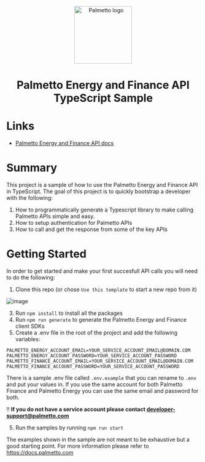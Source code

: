 <p align="center">
  <a href="https://palmetto.com" rel="noopener" target="_blank"><img width="150" src="https://storage.googleapis.com/alchemy-next-prod/palmetto.png" alt="Palmetto logo"></a></p>
</p>

<h1 align="center" style="border-bottom: none;">Palmetto Energy and Finance API TypeScript Sample</h1>
 
# Links
- [Palmetto Energy and Finance API docs](https://docs.palmetto.com)


# Summary
This project is a sample of how to use the Palmetto Energy and Finance API in TypeScript.  The goal of this project is to quickly bootstrap a developer with the following:
1. How to programmatically generate a Typescript library to make calling Palmetto APIs simple and easy. 
2. How to setup authentication for Palmetto APIs
3. How to call and get the response from some of the key APIs


# Getting Started
In order to get started and make your first succesfull API calls you will need to do the following:
1. Clone this repo (or chose `Use this template` to start a new repo from it)
   
![image](https://github.com/palmetto/palmetto-example-ts-energy-and-finance/assets/304410/605bd369-9b4d-440d-bf8e-6232122444d8)

3. Run `npm install` to install all the packages
4. Run `npm run generate` to generate the Palmetto Energy and Finance client SDKs
5. Create a .env file in the root of the project and add the following variables:
```
PALMETTO_ENERGY_ACCOUNT_EMAIL=YOUR_SERVICE_ACCOUNT_EMAIL@DOMAIN.COM
PALMETTO_ENERGY_ACCOUNT_PASSWORD=YOUR_SERVICE_ACCOUNT_PASSWORD
PALMETTO_FINANCE_ACCOUNT_EMAIL=YOUR_SERVICE_ACCOUNT_EMAIL@DOMAIN.COM
PALMETTO_FINANCE_ACCOUNT_PASSWORD=YOUR_SERVICE_ACCOUNT_PASSWORD
```

There is a sample .env file called `.env.example` that you can rename to `.env` and put your values in. If you use the same account for both Palmetto Finance and Palmetto Energy you can use the same email and password for both.

‼️ **If you do not have a service account please contact developer-support@palmetto.com**

5. Run the samples by running `npm run start`

The examples shown in the sample are not meant to be exhaustive but a good starting point. For more information please refer to https://docs.palmetto.com 
